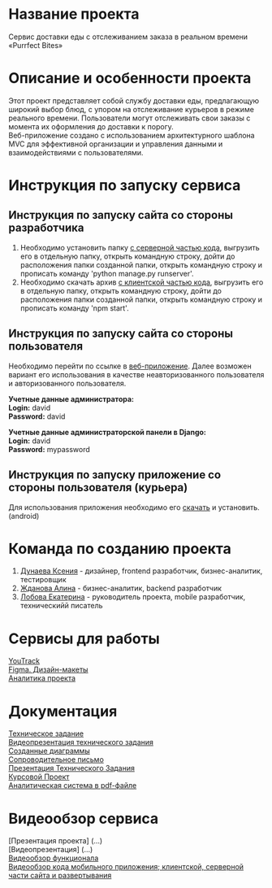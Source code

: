 # Название проекта

Сервис доставки еды с отслеживанием заказа в реальном времени «Purrfect Bites» <br />

# Описание и особенности проекта

Этот проект представляет собой службу доставки еды, предлагающую широкий выбор блюд, с упором на отслеживание курьеров в режиме реального времени. Пользователи могут отслеживать свои заказы с момента их оформления до доставки к порогу.  <br />
Веб-приложение создано с использованием архитектурного шаблона MVC для эффективной организации и управления данными и взаимодействиями с пользователями.  <br />

# Инструкция по запуску сервиса

## Инструкция по запуску сайта со стороны разработчика

1. Необходимо установить папку [с серверной частью кода](https://github.com/TP-4-4/Backend), выгрузить его в отдельную папку, открыть командную строку, дойти до расположения папки созданной папки, открыть командную строку и прописать команду 'python manage.py runserver'.<br />
2. Необходимо скачать архив [с клиентской частью кода](https://github.com/TP-4-4/Frontend), выгрузить его в отдельную папку, открыть командную строку, дойти до расположения папки созданной папки, открыть командную строку и прописать команду 'npm start'.<br />

## Инструкция по запуску сайта со стороны пользователя

Необходимо перейти по ссылке в [веб-приложение](...). Далее возможен вариант его использования в качестве неавторизованного пользователя и авторизованного пользователя. <br />

<b>Учетные данные администратора:</b> <br />
<b>Login:</b> david <br />
<b>Password:</b> david <br />

<b>Учетные данные администраторской панели в Django:</b> <br />
<b>Login:</b> david <br />
<b>Password:</b> mypassword <br />

## Инструкция по запуску приложение со стороны пользователя (курьера)
Для использования приложения необходимо его [скачать](https://disk.yandex.ru/d/MpMVrAL3LXgJeA) и установить. (android)

# Команда по созданию проекта

1. [Дунаева Ксения](https://github.com/KseniaMuxamedova) - дизайнер, frontend разработчик, бизнес-аналитик, тестировщик <br />
2. [Жданова Алина](https://github.com/kuklachev) - бизнес-аналитик, backend разработчик <br />
3. [Лобова Екатерина](https://github.com/k8lobova) - руководитель проекта, mobile разработчик, техническийй писатель <br />

# Сервисы для работы
[YouTrack](https://purrfectbites.youtrack.cloud/issues)<br /> 
[Figma. Дизайн-макеты](https://www.figma.com/file/Ep3cTd7bHurfgczK2ZOpw6/Purrfect-Bites?type=design&mode=design&t=g7tr38IydYTL96rX-1)<br />
[Аналитика проекта]()<br />

# Документация
[Техническое задание](https://github.com/TP-4-4/PurrfectBites/tree/main/Документация/Техническое%20задание)<br />
[Видеопрезентация технического задания](https://disk.yandex.ru/i/LEfySVPGtK_ZXw)<br />
[Созданные диаграммы](https://github.com/TP-4-4/PurrfectBites/tree/main/Документация/Cозданные%20диаграммы)<br />
[Сопроводительное письмо](https://github.com/TP-4-4/PurrfectBites/tree/main/Документация/Сопроводительное%20письмо)<br />
[Презентация Технического Задания](https://github.com/TP-4-4/PurrfectBites/tree/main/Документация/Презентация%20Технического%20Задания)<br />
[Курсовой Проект](https://github.com/TP-4-4/PurrfectBites/tree/main/Документация/Курсовой%20Проект)<br />
[Аналитическая система в pdf-файле]()<br />

# Видеообзор сервиса 

[Презентация проекта] (...)<br />
[Видеопрезентация] (...)<br />
[Видеообзор функционала](https://disk.yandex.ru/d/NR4k8Li6IK9csg)<br />
[Видеообзор кода мобильного приложения; клиентской, серверной части сайта и развертывания](https://disk.yandex.ru/d/x_-MppK5pb0N_A)<br />

